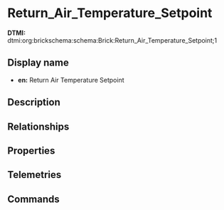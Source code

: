 # Return_Air_Temperature_Setpoint
**DTMI:** dtmi:org:brickschema:schema:Brick:Return_Air_Temperature_Setpoint;1
## Display name
- **en:** Return Air Temperature Setpoint
## Description
## Relationships
## Properties
## Telemetries
## Commands
